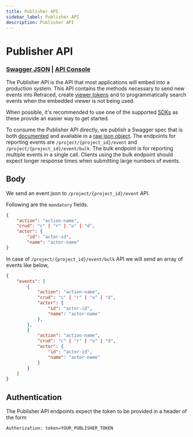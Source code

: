 ```yaml
---
title: Publisher API
sidebar_label: Publisher API
description: Publisher API
---
```


# Publisher API

### [Swagger JSON](http://localhost:3000/auditlog/publisher/v1/swagger.json) | [API Console](https://retraced.readme.io/v1.0/reference)

The Publisher API is the API that most applications will embed into a production system. This API contains the methods necessary to send new events into Retraced, create [viewer tokens](/docs/retraced/getting-started/embedded-viewer) and to programmatically search events when the embedded viewer is not being used.

When possible, it's recommended to use one of the supported [SDKs](/docs/retraced/sdks/available-sdks) as these provide an easier way to get started.

To consume the Publisher API directly, we publish a Swagger spec that is both [documented](https://retraced.readme.io/reference) and available in a [raw json object](http://localhost:3000/auditlog/publisher/v1/swagger.json).
The endpoints for reporting events are `/project/{project_id}/event` and `/project/{project_id}/event/bulk`. The bulk endpoint is for reporting multiple events in a single call. Clients using the bulk endpoint should expect longer response times when submitting large numbers of events.

## Body

We send an event json to `/project/{project_id}/event` API.

Following are the `mandatory` fields.

```json
{
    "action": "action-name",
    "crud": "c" | "r" | "u" | "d",
    "actor": {
        "id": "actor-id",
        "name": "actor-name"
}
```

In case of `/project/{project_id}/event/bulk` API we will send an array of events like below,

```json
{
    "events": [
        {
            "action": "action-name",
            "crud": "c" | "r" | "u" | "d",
            "actor": {
                "id": "actor-id",
                "name": "actor-name"
            },
        },
        {
            "action": "action-name",
            "crud": "c" | "r" | "u" | "d",
            "actor": {
                "id": "actor-id",
                "name": "actor-name"
            }
        }
    ]
}
```

## Authentication

The Publisher API endpoints expect the token to be provided in a header of the form

```
Authorization: token=YOUR_PUBLISHER_TOKEN
```

